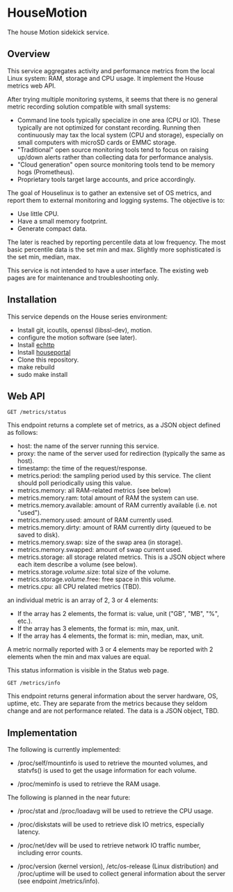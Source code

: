 # HouseMotion
The house Motion sidekick service.

## Overview

This service aggregates activity and performance metrics from the local Linux system: RAM, storage and CPU usage. It implement the House metrics web API.

After trying multiple monitoring systems, it seems that there is no general metric recording solution compatible with small systems:
* Command line tools typically specialize in one area (CPU or IO). These typically are not optimized for constant recording. Running then continuously may tax the local system (CPU and storage), especially on small computers with microSD cards or EMMC storage.
* "Traditional" open source monitoring tools tend to focus on raising up/down alerts rather than collecting data for performance analysis.
* "Cloud generation" open source monitoring tools tend to be memory hogs (Prometheus).
* Proprietary tools target large accounts, and price accordingly.

The goal of Houselinux is to gather an extensive set of OS metrics, and report them to external monitoring and logging systems. The objective is to:
* Use little CPU.
* Have a small memory footprint.
* Generate compact data.

The later is reached by reporting percentile data at low frequency. The most basic percentile data is the set min and max. Slightly more sophisticated is the set min, median, max.

This service is not intended to have a user interface. The existing web pages are for maintenance and troubleshooting only.

## Installation

This service depends on the House series environment:
* Install git, icoutils, openssl (libssl-dev), motion.
* configure the motion software (see later).
* Install [echttp](https://github.com/pascal-fb-martin/echttp)
* Install [houseportal](https://github.com/pascal-fb-martin/houseportal)
* Clone this repository.
* make rebuild
* sudo make install

## Web API

```
GET /metrics/status
```
This endpoint returns a complete set of metrics, as a JSON object defined as follows:
* host: the name of the server running this service.
* proxy: the name of the server used for redirection (typically the same as host).
* timestamp: the time of the request/response.
* metrics.period: the sampling period used by this service. The client should poll periodically using this value.
* metrics.memory: all RAM-related metrics (see below)
* metrics.memory.ram: total amount of RAM the system can use.
* metrics.memory.available: amount of RAM currently available (i.e. not "used").
* metrics.memory.used: amount of RAM currently used.
* metrics.memory.dirty: amount of RAM currently dirty (queued to be saved to disk).
* metrics.memory.swap: size of the swap area (in storage).
* metrics.memory.swapped: amount of swap current used.
* metrics.storage: all storage related metrics. This is a JSON object where each item describe a volume (see below).
* metrics.storage._volume_.size: total size of the volume.
* metrics.storage._volume_.free: free space in this volume.
* metrics.cpu: all CPU related metrics (TBD).

an individual metric is an array of 2, 3 or 4 elements:
* If the array has 2 elements, the format is: value, unit ("GB", "MB", "%", etc.).
* If the array has 3 elements, the format is: min, max, unit.
* If the array has 4 elements, the format is: min, median, max, unit.

A metric normally reported with 3 or 4 elements may be reported with 2 elements when the min and max values are equal.

This status information is visible in the Status web page.

```
GET /metrics/info
```
This endpoint returns general information about the server hardware, OS, uptime, etc. They are separate from the metrics because they seldom change and are not performance related. The data is a JSON object, TBD.

## Implementation

The following is currently implemented:

* /proc/self/mountinfo is used to retrieve the mounted volumes, and statvfs() is used to get the usage information for each volume.

* /proc/meminfo is used to retrieve the RAM usage.

The following is planned in the near future:

* /proc/stat and /proc/loadavg will be used to retrieve the CPU usage.

* /proc/diskstats will be used to retrieve disk IO metrics, especially latency.

* /proc/net/dev will be used to retrieve network IO traffic number, including error counts.

* /proc/version (kernel version), /etc/os-release (Linux distribution) and /proc/uptime will be used to collect general information about the server (see endpoint /metrics/info).

